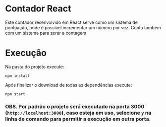 # Contador React

Este contador resenvolvido em React serve como um sistema de pontuação, onde é possível incrementar um número por vez. Conta também com um sistema para zerar a contagem.

# Execução

Na pasta do projeto execute:

`npm install`

Após finalizar o download de todas as dependências execute:

`npm start`

### OBS. Por padrão o projeto será executado na porta 3000 (`http://localhost:3000`), caso esteja em uso, selecione `y` na linha de comando para permitir a execução em outra porta.
